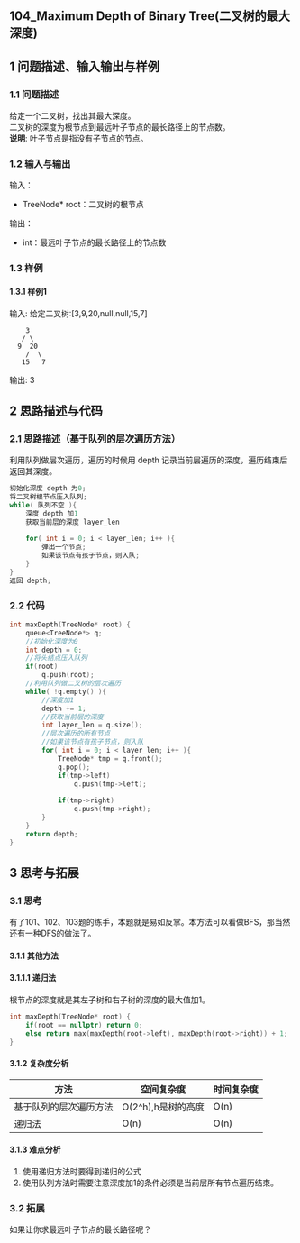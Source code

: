 ## 104_Maximum Depth of Binary Tree(二叉树的最大深度)
## 1 问题描述、输入输出与样例
### 1.1 问题描述
给定一个二叉树，找出其最大深度。<br>
二叉树的深度为根节点到最远叶子节点的最长路径上的节点数。<br>
__说明__: 叶子节点是指没有子节点的节点。
### 1.2 输入与输出
输入：
* TreeNode* root：二叉树的根节点

输出：
* int：最远叶子节点的最长路径上的节点数
### 1.3 样例
#### 1.3.1 样例1
输入: 给定二叉树:[3,9,20,null,null,15,7]

        3
	   / \
	  9  20
	    /  \
	   15   7
	  
输出: 3

## 2 思路描述与代码    
### 2.1 思路描述（基于队列的层次遍历方法）
利用队列做层次遍历，遍历的时候用 depth 记录当前层遍历的深度，遍历结束后返回其深度。
```cpp
初始化深度 depth 为0;
将二叉树根节点压入队列;
while( 队列不空 ){
    深度 depth 加1
    获取当前层的深度 layer_len
    
    for( int i = 0; i < layer_len; i++ ){
        弹出一个节点;
        如果该节点有孩子节点，则入队;
    }
}
返回 depth;
```
### 2.2 代码
```cpp
int maxDepth(TreeNode* root) {
    queue<TreeNode*> q;
    //初始化深度为0
    int depth = 0;
    //将头结点压入队列
    if(root) 
        q.push(root);
    //利用队列做二叉树的层次遍历
    while( !q.empty() ){
        //深度加1
        depth += 1;
        //获取当前层的深度
        int layer_len = q.size();
        //层次遍历的所有节点
        //如果该节点有孩子节点，则入队
        for( int i = 0; i < layer_len; i++ ){
            TreeNode* tmp = q.front();
            q.pop();
            if(tmp->left)
                q.push(tmp->left);
            
            if(tmp->right)
                q.push(tmp->right);
        }
    }
    return depth;
}
```
## 3 思考与拓展
### 3.1 思考
有了101、102、103题的练手，本题就是易如反掌。本方法可以看做BFS，那当然还有一种DFS的做法了。
#### 3.1.1 其他方法
#### 3.1.1.1 递归法
根节点的深度就是其左子树和右子树的深度的最大值加1。
```cpp
int maxDepth(TreeNode* root) {
    if(root == nullptr) return 0;
    else return max(maxDepth(root->left), maxDepth(root->right)) + 1;
}
```
#### 3.1.2 复杂度分析
方法|空间复杂度|时间复杂度
--- | --- | ---
基于队列的层次遍历方法|O(2^h),h是树的高度|O(n)
递归法|O(n)|O(n)
#### 3.1.3 难点分析
1. 使用递归方法时要得到递归的公式
2. 使用队列方法时需要注意深度加1的条件必须是当前层所有节点遍历结束。
### 3.2 拓展
如果让你求最远叶子节点的最长路径呢？

